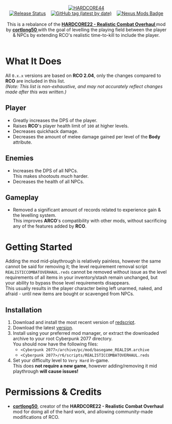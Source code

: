 
<p align="center">
  <a href="https://www.nexusmods.com/cyberpunk2077/mods/4325"><img alt="HARDCORE44" src="https://i.imgur.com/4EWGJmh.png"></a><br />
  <a href="https://github.com/radj307/actions/workflows/Generate-Release.yml"><img alt="Release Status" src="https://img.shields.io/github/workflow/status/radj307/HARDCORE44/Generate-Release?label=Release%20Generator&logo=github&style=flat-square"></a>&nbsp;&nbsp;&nbsp;&nbsp;<a href="https://github.com/radj307/HARDCORE44/releases"><img alt="GitHub tag (latest by date)" src="https://img.shields.io/github/v/tag/radj307/HARDCORE44?label=Latest%20Version&logo=github&style=flat-square"></a>&nbsp;&nbsp;&nbsp;&nbsp;<a href="https://www.nexusmods.com/cyberpunk2077/mods/4325"><img alt="Nexus Mods Badge" src="https://img.shields.io/endpoint?url=https%3A%2F%2Fgist.githubusercontent.com%2Fradj307%2Fe9a80731ee236cc67fb00b698e75201e%2Fraw%2F5230074dfb1a60fba917a1232f9382fa5cfec5db%2Fendpoint.json&style=flat-square"></a><br/><br/>
  This is a rebalance of the <a href="https://www.nexusmods.com/cyberpunk2077/mods/1908"><b>HARDCORE22 - Realistic Combat Overhaul </b></a> mod by <a href="https://www.nexusmods.com/cyberpunk2077/users/4838313"><b>cortlong50 </b></a> with the goal of levelling the playing field between the player & NPCs by extending RCO's realistic time-to-kill to include the player.<br/><br/>
</p>


# What It Does

All `0.x.x` versions are based on __RCO 2.04__, only the changes compared to __RCO__ are included in this list.  
_(Note: This list is non-exhaustive, and may not accurately reflect changes made after this was written.)_

## Player

- Greatly increases the DPS of the player.
- Raises **RCO**'s player health limit of `100` at higher levels.
- Decreases quickhack damage.
- Decreases the amount of melee damage gained per level of the __Body__ attribute.

## Enemies

- Increases the DPS of all NPCs.  
  This makes shootouts _much_ harder.  
- Decreases the health of all NPCs.

## Gameplay

- Removed a significant amount of records related to experience gain & the levelling system.  
  This improves **ARCO**'s compatibility with other mods, without sacrificing any of the features added by **RCO**.  


# Getting Started

Adding the mod mid-playthrough is relatively painless, however the same cannot be said for removing it; the level requirement removal script `REALISTICCOMBATOVERHAUL.reds` cannot be removed without issue as the level requirements of all items in your inventory/stash remain unchanged, but your ability to bypass those level requirements disappears.  
This usually results in the player character being left unarmed, naked, and afraid - until new items are bought or scavenged from NPCs.  

## Installation

 1. Download and install the most recent version of [redscript](https://www.nexusmods.com/cyberpunk2077/mods/1511).
 2. Download the latest [version](https://github.com/radj307/HARDCORE44/releases).
 3. Install using your preferred mod manager, or extract the downloaded archive to your root Cyberpunk 2077 directory.  
    You should now have the following files:  
    - `<Cyberpunk 2077>/archive/pc/mod/basegame_REALISM.archive`  
    - `<Cyberpunk 2077>/r6/scripts/REALISTICCOMBATOVERHAUL.reds`  
 4. Set your difficulty level to `Very Hard` in-game.  
    This does __not require a new game__, however adding/removing it mid playthrough __will cause issues!__  


# Permissions & Credits

- **[cortlong50](https://www.nexusmods.com/cyberpunk2077/users/4838313)**, creator of the **HARDCORE22 - Realistic Combat Overhaul** mod for doing all of the hard work, and allowing community-made modifications of RCO.  
